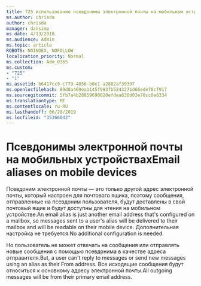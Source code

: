 ```yaml
---
title: 725 использование псевдонима электронной почты на мобильном устройстве
ms.author: chrisda
author: chrisda
manager: dansimp
ms.date: 4/13/2018
ms.audience: Admin
ms.topic: article
ROBOTS: NOINDEX, NOFOLLOW
localization_priority: Normal
ms.collection: Adm_O365
ms.custom:
- "725"
- "1"
ms.assetid: b6417cc9-c779-4856-b0e1-a2882af39397
ms.openlocfilehash: 89d8a469ea1145f993fb524327bd66ede70cf917
ms.sourcegitcommit: 5fb7a4b28859690020efdea630d03e70cc0e6334
ms.translationtype: MT
ms.contentlocale: ru-RU
ms.lasthandoff: 06/28/2019
ms.locfileid: "35366042"
---
```

# <a name="email-aliases-on-mobile-devices"></a><span data-ttu-id="b1981-102">Псевдонимы электронной почты на мобильных устройствах</span><span class="sxs-lookup"><span data-stu-id="b1981-102">Email aliases on mobile devices</span></span>

<span data-ttu-id="b1981-103">Псевдоним электронной почты — это только другой адрес электронной почты, который настроен для почтового ящика, поэтому сообщения, отправленные на псевдоним пользователя, будут доставлены в свой почтовый ящик и будут доступны для чтения на мобильном устройстве.</span><span class="sxs-lookup"><span data-stu-id="b1981-103">An email alias is just another email address that's configured on a mailbox, so messages sent to a user's alias will be delivered to their mailbox and will be readable on their mobile device.</span></span> <span data-ttu-id="b1981-104">Дополнительная настройка не требуется.</span><span class="sxs-lookup"><span data-stu-id="b1981-104">No additional configuration is needed.</span></span>

<span data-ttu-id="b1981-105">Но пользователь не может отвечать на сообщения или отправлять новые сообщения с помощью псевдонима в качестве адреса отправителя.</span><span class="sxs-lookup"><span data-stu-id="b1981-105">But, a user can't reply to messages or send new messages using an alias as their From address.</span></span> <span data-ttu-id="b1981-106">Все исходящие сообщения будут относиться к основному адресу электронной почты.</span><span class="sxs-lookup"><span data-stu-id="b1981-106">All outgoing messages will be from their primary email address.</span></span>
